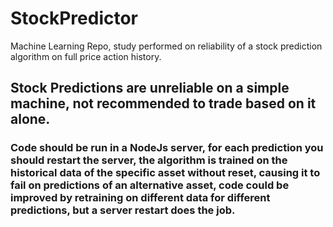# StockPredictor
Machine Learning Repo, study performed on reliability of a stock prediction algorithm on full price action history.

## Stock Predictions are unreliable on a simple machine, not recommended to trade based on it alone.

### Code should be run in a NodeJs server, for each prediction you should restart the server, the algorithm is trained on the historical data of the specific asset without reset, causing it to fail on predictions of an alternative asset, code could be improved by retraining on different data for different predictions, but a server restart does the job.
